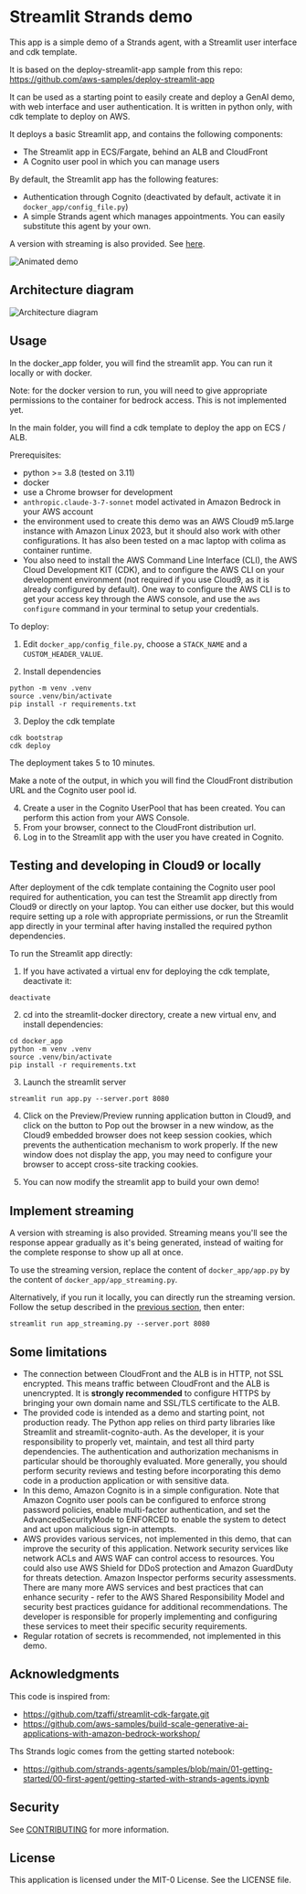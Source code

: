 # Streamlit Strands demo

This app is a simple demo of a Strands agent, with a Streamlit user interface and cdk template.

It is based on the deploy-streamlit-app sample from this repo:
https://github.com/aws-samples/deploy-streamlit-app

It can be used as a starting point to easily create and deploy a GenAI demo, with web interface and user authentication. It is written in python only, with cdk template to deploy on AWS.

It deploys a basic Streamlit app, and contains the following components:

* The Streamlit app in ECS/Fargate, behind an ALB and CloudFront
* A Cognito user pool in which you can manage users

By default, the Streamlit app has the following features:

* Authentication through Cognito (deactivated by default, activate it in `docker_app/config_file.py`)
* A simple Strands agent which manages appointments. You can easily substitute this agent by your own.

A version with streaming is also provided. See [here](#implement-streaming).

![Animated demo](img/animated_demo.gif)

## Architecture diagram

![Architecture diagram](img/archi_streamlit_cdk.png)

## Usage

In the docker_app folder, you will find the streamlit app. You can run it locally or with docker.

Note: for the docker version to run, you will need to give appropriate permissions to the container for bedrock access. This is not implemented yet.

In the main folder, you will find a cdk template to deploy the app on ECS / ALB.

Prerequisites:

* python >= 3.8 (tested on 3.11)
* docker
* use a Chrome browser for development
* `anthropic.claude-3-7-sonnet` model activated in Amazon Bedrock in your AWS account
* the environment used to create this demo was an AWS Cloud9 m5.large instance with Amazon Linux 2023, but it should also work with other configurations. It has also been tested on a mac laptop with colima as container runtime.
* You also need to install the AWS Command Line Interface (CLI), the AWS Cloud Development KIT (CDK), and to configure the AWS CLI on your development environment (not required if you use Cloud9, as it is already configured by default). One way to configure the AWS CLI is to get your access key through the AWS console, and use the `aws configure` command in your terminal to setup your credentials.

To deploy:

1. Edit `docker_app/config_file.py`, choose a `STACK_NAME` and a `CUSTOM_HEADER_VALUE`.

2. Install dependencies
 
```
python -m venv .venv
source .venv/bin/activate
pip install -r requirements.txt
```

3. Deploy the cdk template

```
cdk bootstrap
cdk deploy
```

The deployment takes 5 to 10 minutes.

Make a note of the output, in which you will find the CloudFront distribution URL
and the Cognito user pool id.

4. Create a user in the Cognito UserPool that has been created. You can perform this action from your AWS Console. 
5. From your browser, connect to the CloudFront distribution url.
6. Log in to the Streamlit app with the user you have created in Cognito.

## Testing and developing in Cloud9 or locally

After deployment of the cdk template containing the Cognito user pool required for authentication, you can test the Streamlit app directly from Cloud9 or directly on your laptop.
You can either use docker, but this would require setting up a role with appropriate permissions, or run the Streamlit app directly in your terminal after having installed the required python dependencies.

To run the Streamlit app directly:

1. If you have activated a virtual env for deploying the cdk template, deactivate it:

```
deactivate
```

2. cd into the streamlit-docker directory, create a new virtual env, and install dependencies:

```
cd docker_app
python -m venv .venv
source .venv/bin/activate
pip install -r requirements.txt
```

3. Launch the streamlit server

```
streamlit run app.py --server.port 8080
```

4. Click on the Preview/Preview running application button in Cloud9, and click on the button to Pop out the browser in a new window, as the Cloud9 embedded browser does not keep session cookies, which prevents the authentication mechanism to work properly.
If the new window does not display the app, you may need to configure your browser to accept cross-site tracking cookies.

5. You can now modify the streamlit app to build your own demo!

## Implement streaming

A version with streaming is also provided. Streaming means you'll see the response appear gradually as it's being generated, instead of waiting for the complete response to show up all at once.

To use the streaming version, replace the content of `docker_app/app.py` by the content of `docker_app/app_streaming.py`.

Alternatively, if you run it locally, you can directly run the streaming version. Follow the setup described in the [previous section](#testing-and-developing-in-cloud9-or-locally), then enter:

```
streamlit run app_streaming.py --server.port 8080
```

## Some limitations

* The connection between CloudFront and the ALB is in HTTP, not SSL encrypted.
This means traffic between CloudFront and the ALB is unencrypted.
It is **strongly recommended** to configure HTTPS by bringing your own domain name and SSL/TLS certificate to the ALB.
* The provided code is intended as a demo and starting point, not production ready.
The Python app relies on third party libraries like Streamlit and streamlit-cognito-auth.
As the developer, it is your responsibility to properly vet, maintain, and test all third party dependencies.
The authentication and authorization mechanisms in particular should be thoroughly evaluated.
More generally, you should perform security reviews and testing before incorporating this demo code in a production application or with sensitive data.
* In this demo, Amazon Cognito is in a simple configuration.
Note that Amazon Cognito user pools can be configured to enforce strong password policies,
enable multi-factor authentication,
and set the AdvancedSecurityMode to ENFORCED to enable the system to detect and act upon malicious sign-in attempts.
* AWS provides various services, not implemented in this demo, that can improve the security of this application.
Network security services like network ACLs and AWS WAF can control access to resources.
You could also use AWS Shield for DDoS protection and Amazon GuardDuty for threats detection.
Amazon Inspector performs security assessments.
There are many more AWS services and best practices that can enhance security -
refer to the AWS Shared Responsibility Model and security best practices guidance for additional recommendations.
The developer is responsible for properly implementing and configuring these services to meet their specific security requirements.
* Regular rotation of secrets is recommended, not implemented in this demo.

## Acknowledgments

This code is inspired from:

* https://github.com/tzaffi/streamlit-cdk-fargate.git
* https://github.com/aws-samples/build-scale-generative-ai-applications-with-amazon-bedrock-workshop/

Ths Strands logic comes from the getting started notebook:

* https://github.com/strands-agents/samples/blob/main/01-getting-started/00-first-agent/getting-started-with-strands-agents.ipynb

## Security

See [CONTRIBUTING](../../CONTRIBUTING.md#security-issue-notifications) for more information.

## License

This application is licensed under the MIT-0 License. See the LICENSE file.